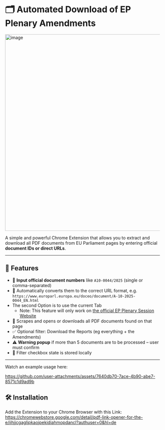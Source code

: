 # 🗂️ Automated Download of EP Plenary Amendments

<img width="640" alt="image" src="https://github.com/user-attachments/assets/ac58f6e0-f5f5-47a4-b92b-6e729462b3c6" />

A simple and powerful Chrome Extension that allows you to extract and download all PDF documents from EU Parliament pages by entering official **document IDs or direct URLs**.

---

## 🚀 Features

- 🎯 **Input official document numbers** like `A10-0044/2025` (single or comma-separated)
- 🔗 Automatically converts them to the correct URL format, e.g.  
  `https://www.europarl.europa.eu/doceo/document/A-10-2025-0044_EN.html`
- The second Option is to use the current Tab
  - Note: This feature will only work on [the official EP Plenary Session Website](https://www.europarl.europa.eu/plenary/en/home.html)
- 📄 Scrapes and opens or downloads all PDF documents found on that page
- ✅ Optional filter: Download the Reports (eg everything + the Amendments) 
- ⚠️ **Warning popup** if more than 5 documents are to be processed – user must confirm
- 💾 Filter checkbox state is stored locally
---
Watch an example usage here:

https://github.com/user-attachments/assets/7640db70-7ace-4b90-abe7-8571c1d9ad9b

## 🛠️ Installation

Add the Extension to your Chrome Browser with this Link: 
https://chromewebstore.google.com/detail/pdf-link-opener-for-the-e/iihjjcgaglipkaojpekidiahmopdancl?authuser=0&hl=de
